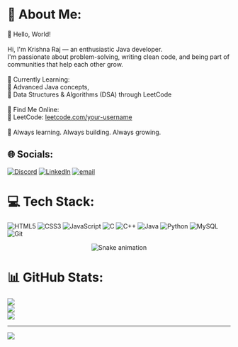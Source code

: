 # 💫 About Me:
👋 Hello, World!<br><br>Hi, I'm Krishna Raj — an enthusiastic Java developer.<br>I'm passionate about problem-solving, writing clean code, and being part of communities that help each other grow.  <br><br>🧠 Currently Learning:<br>🧩 Advanced Java concepts,<br>🧩 Data Structures & Algorithms (DSA) through LeetCode<br><br>🎯 Find Me Online:<br>🧩 LeetCode: [leetcode.com/your-username](https://leetcode.com/Krishna_Raj_B)<br><br>🌱 Always learning. Always building. Always growing.<br>


## 🌐 Socials:
[![Discord](https://img.shields.io/badge/Discord-%237289DA.svg?logo=discord&logoColor=white)](https://discord.gg/https://discord.gg/jZTS62sb) [![LinkedIn](https://img.shields.io/badge/LinkedIn-%230077B5.svg?logo=linkedin&logoColor=white)](https://linkedin.com/in/https://www.linkedin.com/in/krishna-raj-b-680763340/) [![email](https://img.shields.io/badge/Email-D14836?logo=gmail&logoColor=white)](mailto:bkr.2007@yahoo.com) 

# 💻 Tech Stack:
![HTML5](https://img.shields.io/badge/html5-%23E34F26.svg?style=for-the-badge&logo=html5&logoColor=white) ![CSS3](https://img.shields.io/badge/css3-%231572B6.svg?style=for-the-badge&logo=css3&logoColor=white) ![JavaScript](https://img.shields.io/badge/javascript-%23323330.svg?style=for-the-badge&logo=javascript&logoColor=%23F7DF1E) ![C](https://img.shields.io/badge/c-%2300599C.svg?style=for-the-badge&logo=c&logoColor=white) ![C++](https://img.shields.io/badge/c++-%2300599C.svg?style=for-the-badge&logo=c%2B%2B&logoColor=white) ![Java](https://img.shields.io/badge/java-%23ED8B00.svg?style=for-the-badge&logo=openjdk&logoColor=white) ![Python](https://img.shields.io/badge/python-3670A0?style=for-the-badge&logo=python&logoColor=ffdd54) ![MySQL](https://img.shields.io/badge/mysql-4479A1.svg?style=for-the-badge&logo=mysql&logoColor=white) ![Git](https://img.shields.io/badge/git-%23F05033.svg?style=for-the-badge&logo=git&logoColor=white)

<div align="center">
  <img src="https://profile-readme-generator.com/assets/snake.svg" alt="Snake animation" />
</div>

# 📊 GitHub Stats:
![](https://github-readme-stats.vercel.app/api?username=KrishnaX12&theme=dark&hide_border=false&include_all_commits=false&count_private=false)<br/>
![](https://nirzak-streak-stats.vercel.app/?user=KrishnaX12&theme=dark&hide_border=false)<br/>
![](https://github-readme-stats.vercel.app/api/top-langs/?username=KrishnaX12&theme=dark&hide_border=false&include_all_commits=false&count_private=false&layout=compact)

---
[![](https://visitcount.itsvg.in/api?id=KrishnaX12&icon=0&color=0)](https://visitcount.itsvg.in)

<!-- Proudly created with GPRM ( https://gprm.itsvg.in ) -->
